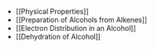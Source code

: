 - [[Physical Properties]]
- [[Preparation of Alcohols from Alkenes]]
- [[Electron Distribution in an Alcohol]]
- [[Dehydration of Alcohol]]